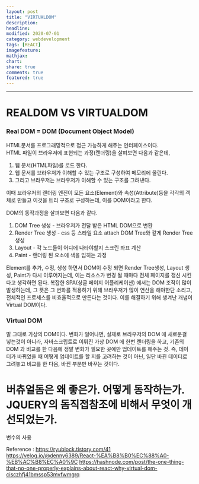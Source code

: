 ```yaml
---
layout: post
title: "VIRTUALDOM"
description:
headline:
modified: 2020-07-01
category: webdevelopment
tags: [REACT]
imagefeature:
mathjax:
chart:
share: true
comments: true
featured: true
---
```


---

# REALDOM VS VIRTUALDOM  
  
### Real DOM = DOM (Document Object Model)  

HTML문서를 프로그래밍적으로 접근 가능하게 해주는 인터페이스이다.  
HTML 파일이 브라우저에 표현되는 과정(랜더링)을 살펴보면 다음과 같은데,  

1) 웹 문서(HTML파일)를 로드 한다.  
2) 웹 문서를 브라우저가 이해할 수 있는 구조로 구성하여 메모리에 올린다.  
3) 그리고 브라우저는 브라우저가 이해할 수 있는 구조를 그려낸다.  

이때 브라우저의 랜더링 엔진이 모든 요소(Element)와 속성(Attribute)등을 각각의 객체로 만들고 이것을 트리 구조로 구성하는데, 이를 DOM이라고 한다.  

DOM의 동작과정을 살펴보면 다음과 같다.  

1) DOM Tree 생성 - 브라우저가 전달 받은 HTML DOM으로 변환  
2) Render Tree 생성 - css 등 스타일 요소 attach DOM Tree와 같게 Render Tree 생성  
3) Layout - 각 노드들이 어디에 나타야할지 스크린 좌표 계산  
4) Paint - 랜더링 된 요소에 색을 입히는 과정  

Element를 추가, 수정, 생성 하면서 DOM이 수정 되면 Render Tree생성, Layout 생성, Paint가 다시 이루어지는데, 이는 리소스가 변경 될 때마다 전체 페이지를 갱신 시킨다고 생각하면 된다.  복잡한 SPA(싱글 페이지 어플리케이션) 에서는 DOM 조작이 많이 발생하는데, 그 뜻은 그 변화를 적용하기 위해 브라우저가 많이 연산을 해야한단 소리고, 전체적인 프로세스를 비효율적으로 만든다는 것이다. 이를 해결하기 위해 생겨난 개념이 Virtual DOM이다.  
  
### Virtual DOM
말 그대로 가상의 DOM이다. 변화가 일어나면, 실제로 브라우저의 DOM 에 새로운걸 넣는것이 아니라, 자바스크립트로 이뤄진 가상 DOM 에 한번 렌더링을 하고, 기존의 DOM 과 비교를 한 다음에 정말 변화가 필요한 곳에만 업데이트를 해주는 것. 즉, 데이터가 바뀌었을 때 어떻게 업데이트를 할 지를 고려하는 것이 아닌, 일단 바뀐 데이터로 그려놓고 비교를 한 다음, 바뀐 부분만 바꾸는 것이다.  
  
  
  
# 버츄얼돔은 왜 좋은가. 어떻게 동작하는가. JQUERY의 돔직접참조에 비해서 무엇이 개선되었는가.


<span class="orange">변수의 사용</span>


Reference : <https://ryublock.tistory.com/41>
<https://velog.io/@denny6389/React-%EA%B8%B0%EC%88%A0-%EB%AC%B8%EC%A0%9C>
<https://hashnode.com/post/the-one-thing-that-no-one-properly-explains-about-react-why-virtual-dom-cisczhfj41bmssp53mvfwmgrq>